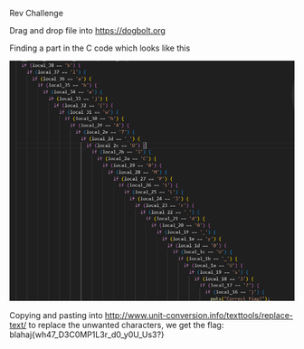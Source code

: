 Rev Challenge

Drag and drop file into https://dogbolt.org

Finding a part in the C code which looks like this

![nice try](https://github.com/appeventuremoment/ctf_tools/blob/main/Past%20CTF%20Challenges/BlahajCTF/Flag%20checker%201/Solution/image.png)

Copying and pasting into http://www.unit-conversion.info/texttools/replace-text/ to replace the unwanted characters, we get the flag: blahaj{wh47_D3C0MP1L3r_d0_y0U_Us3?}
